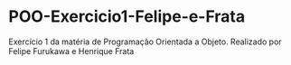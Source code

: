 # POO-Exercicio1-Felipe-e-Frata
Exercício 1 da matéria de Programação Orientada a Objeto. Realizado por Felipe Furukawa e Henrique Frata
